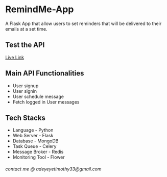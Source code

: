 # RemindMe-App

A Flask App that allow users to set reminders that will be delivered to their emails at a set time.

## Test the API

[Live Link](https://remindme-mailer.herokuapp.com/)

## Main API Functionalities

- User signup
- User signin
- User schedule message
- Fetch logged in User messages

## Tech Stacks

- Language - Python
- Web Server - Flask
- Database - MongoDB
- Task Queue - Celery
- Message Broker - Redis
- Monitoring Tool - Flower

###### _contact me @ adeyeyetimothy33@gmail.com_
